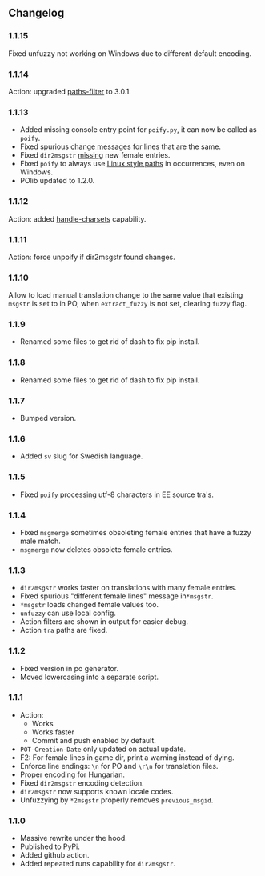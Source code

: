 ## Changelog

### 1.1.15

Fixed unfuzzy not working on Windows due to different default encoding.

### 1.1.14

Action: upgraded [paths-filter](https://github.com/AurorNZ/paths-filter) to 3.0.1.

### 1.1.13

- Added missing console entry point for `poify.py`, it can now be called as `poify`.
- Fixed spurious [change messages](https://github.com/BGforgeNet/msg2po/issues/5) for lines that are the same.
- Fixed `dir2msgstr` [missing](https://github.com/BGforgeNet/msg2po/issues/7) new female entries.
- Fixed `poify` to always use [Linux style paths](https://github.com/BGforgeNet/msg2po/issues/4) in occurrences, even on Windows.
- POlib updated to 1.2.0.

### 1.1.12

Action: added [handle-charsets](https://github.com/BGforgeNet/handle-charsets) capability.

### 1.1.11

Action: force unpoify if dir2msgstr found changes.

### 1.1.10

Allow to load manual translation change to the same value that existing `msgstr` is set to in PO, when `extract_fuzzy` is not set, clearing `fuzzy` flag.

### 1.1.9

- Renamed some files to get rid of dash to fix pip install.

### 1.1.8

- Renamed some files to get rid of dash to fix pip install.

### 1.1.7

- Bumped version.

### 1.1.6

- Added `sv` slug for Swedish language.

### 1.1.5

- Fixed `poify` processing utf-8 characters in EE source tra's.

### 1.1.4

- Fixed `msgmerge` sometimes obsoleting female entries that have a fuzzy male match.
- `msgmerge` now deletes obsolete female entries.

### 1.1.3

- `dir2msgstr` works faster on translations with many female entries.
- Fixed spurious "different female lines" message in`*msgstr`.
- `*msgstr` loads changed female values too.
- `unfuzzy` can use local config.
- Action filters are shown in output for easier debug.
- Action `tra` paths are fixed.

### 1.1.2

- Fixed version in po generator.
- Moved lowercasing into a separate script.

### 1.1.1

- Action:
  - Works
  - Works faster
  - Commit and push enabled by default.
- `POT-Creation-Date` only updated on actual update.
- F2: For female lines in game dir, print a warning instead of dying.
- Enforce line endings: `\n` for PO and `\r\n` for translation files.
- Proper encoding for Hungarian.
- Fixed `dir2msgstr` encoding detection.
- `dir2msgstr` now supports known locale codes.
- Unfuzzying by `*2msgstr` properly removes `previous_msgid`.

### 1.1.0

- Massive rewrite under the hood.
- Published to PyPi.
- Added github action.
- Added repeated runs capability for `dir2msgstr`.
